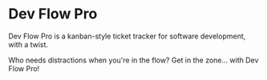 # Dev Flow Pro

Dev Flow Pro is a kanban-style ticket tracker for software development, with a twist.

Who needs distractions when you're in the flow? Get in the zone... with Dev Flow Pro!

